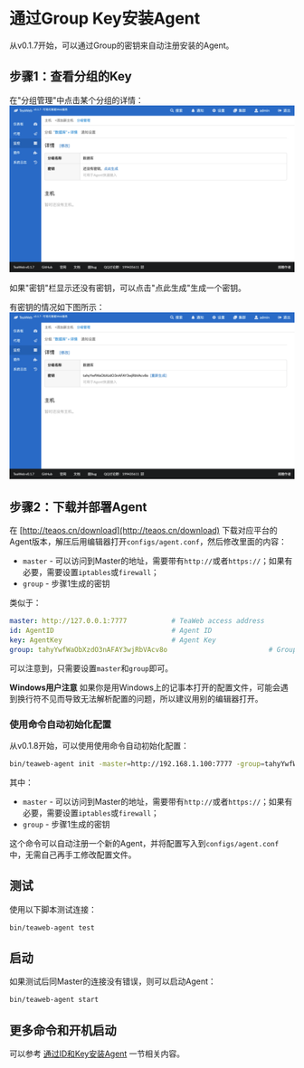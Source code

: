 # 通过Group Key安装Agent
从v0.1.7开始，可以通过Group的密钥来自动注册安装的Agent。

## 步骤1：查看分组的Key
在"分组管理"中点击某个分组的详情：
![install_group_key1.png](install_group_key1.png)

如果"密钥"栏显示还没有密钥，可以点击"点此生成"生成一个密钥。

有密钥的情况如下图所示：
![install_group_key2.png](install_group_key2.png)

## 步骤2：下载并部署Agent
在 [http://teaos.cn/download](http://teaos.cn/download) 下载对应平台的Agent版本，解压后用编辑器打开`configs/agent.conf`，然后修改里面的内容：
* `master` - 可以访问到Master的地址，需要带有`http://`或者`https://`；如果有必要，需要设置`iptables`或`firewall`；
* `group` - 步骤1生成的密钥

类似于：
~~~yaml
master: http://127.0.0.1:7777           # TeaWeb access address
id: AgentID                             # Agent ID
key: AgentKey                           # Agent Key
group: tahyYwfWaObXzdO3nAFAY3wjRbVAcv8o                         # Group Key
~~~
可以注意到，只需要设置`master`和`group`即可。

**Windows用户注意** 如果你是用Windows上的记事本打开的配置文件，可能会遇到换行符不见而导致无法解析配置的问题，所以建议用别的编辑器打开。

### 使用命令自动初始化配置
从v0.1.8开始，可以使用使用命令自动初始化配置：
~~~bash
bin/teaweb-agent init -master=http://192.168.1.100:7777 -group=tahyYwfWaObXzdO3nAFAY3wjRbVAcv8o
~~~
其中：
* `master` - 可以访问到Master的地址，需要带有`http://`或者`https://`；如果有必要，需要设置`iptables`或`firewall`；
* `group` - 步骤1生成的密钥

这个命令可以自动注册一个新的Agent，并将配置写入到`configs/agent.conf`中，无需自己再手工修改配置文件。

## 测试
使用以下脚本测试连接：
~~~bash
bin/teaweb-agent test
~~~

## 启动
如果测试后同Master的连接没有错误，则可以启动Agent：
~~~bash
bin/teaweb-agent start
~~~

## 更多命令和开机启动
可以参考 [通过ID和Key安装Agent](InstallIdKey.md#更多命令) 一节相关内容。